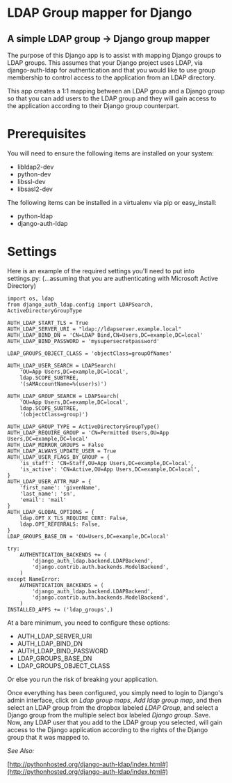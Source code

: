 LDAP Group mapper for Django
============================

A simple LDAP group -> Django group mapper
------------------------------------------

The purpose of this Django app is to assist with mapping Django groups to LDAP
groups. This assumes that your Django project uses LDAP, via django-auth-ldap
for authentication and that you would like to use group membership to control
access to the application from an LDAP directory.

This app creates a 1:1 mapping between an LDAP group and a Django group so that
you can add users to the LDAP group and they will gain access to the application
according to their Django group counterpart.


Prerequisites
=============

You will need to ensure the following items are installed on your system:

* libldap2-dev
* python-dev
* libssl-dev
* libsasl2-dev

The following items can be installed in a virtualenv via pip or easy_install:

* python-ldap
* django-auth-ldap


Settings
========

Here is an example of the required settings you'll need to put into settings.py:
(...assuming that you are authenticating with Microsoft Active Directory)


    import os, ldap
    from django_auth_ldap.config import LDAPSearch, ActiveDirectoryGroupType

    AUTH_LDAP_START_TLS = True
    AUTH_LDAP_SERVER_URI = "ldap://ldapserver.example.local"
    AUTH_LDAP_BIND_DN = 'CN=LDAP Bind,CN=Users,DC=example,DC=local'
    AUTH_LDAP_BIND_PASSWORD = 'mysupersecretpassword'

	LDAP_GROUPS_OBJECT_CLASS = 'objectClass=groupOfNames'
	
    AUTH_LDAP_USER_SEARCH = LDAPSearch(
        'OU=App Users,DC=example,DC=local',
        ldap.SCOPE_SUBTREE,
        '(sAMAccountName=%(user)s)') 

    AUTH_LDAP_GROUP_SEARCH = LDAPSearch(
        'OU=App Users,DC=example,DC=local',
        ldap.SCOPE_SUBTREE,
        '(objectClass=group)')

    AUTH_LDAP_GROUP_TYPE = ActiveDirectoryGroupType()
    AUTH_LDAP_REQUIRE_GROUP = 'CN=Permitted Users,OU=App Users,DC=example,DC=local'
    AUTH_LDAP_MIRROR_GROUPS = False
    AUTH_LDAP_ALWAYS_UPDATE_USER = True
    AUTH_LDAP_USER_FLAGS_BY_GROUP = { 
        'is_staff': 'CN=Staff,OU=App Users,DC=example,DC=local',
        'is_active': 'CN=Active,OU=App Users,DC=example,DC=local',
    }
    AUTH_LDAP_USER_ATTR_MAP = { 
        'first_name': 'givenName',
        'last_name': 'sn',
        'email': 'mail'
    }
    AUTH_LDAP_GLOBAL_OPTIONS = { 
        ldap.OPT_X_TLS_REQUIRE_CERT: False,
        ldap.OPT_REFERRALS: False,
    }
    LDAP_GROUPS_BASE_DN = 'OU=Users,DC=example,DC=local'

    try:
        AUTHENTICATION_BACKENDS += ( 
            'django_auth_ldap.backend.LDAPBackend',
            'django.contrib.auth.backends.ModelBackend',
        )
    except NameError:
        AUTHENTICATION_BACKENDS = ( 
            'django_auth_ldap.backend.LDAPBackend',
            'django.contrib.auth.backends.ModelBackend',
        )
    INSTALLED_APPS += ('ldap_groups',)


At a bare minimum, you need to configure these options:

* AUTH_LDAP_SERVER_URI
* AUTH_LDAP_BIND_DN
* AUTH_LDAP_BIND_PASSWORD
* LDAP_GROUPS_BASE_DN
* LDAP_GROUPS_OBJECT_CLASS

Or else you run the risk of breaking your application.


Once everything has been configured, you simply need to login to Django's admin
interface, click on _Ldap group maps_, _Add ldap group map_, and then select
an LDAP group from the dropbox labeled _LDAP Group_, and select a Django group from
the multiple select box labeled _Django group_. Save. Now, any LDAP user that you
add to the LDAP group you selected, will gain access to the Django application
according to the rights of the Django group that it was mapped to.



_See Also:_

[http://pythonhosted.org/django-auth-ldap/index.html#](http://pythonhosted.org/django-auth-ldap/index.html#)